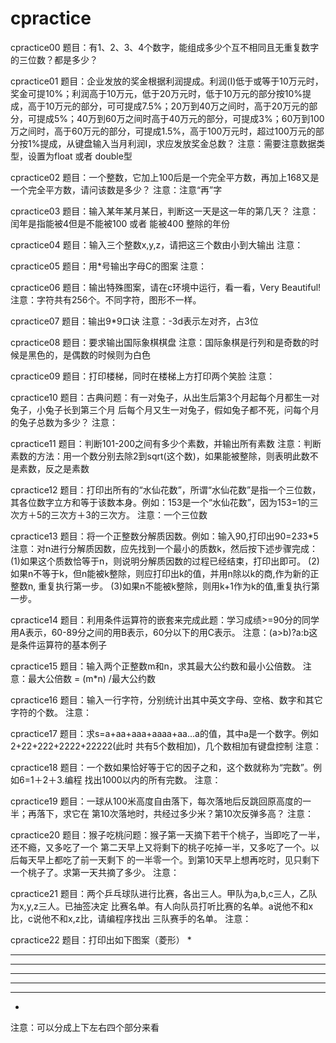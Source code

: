 # cpractice

cpractice00
题目：有1、2、3、4个数字，能组成多少个互不相同且无重复数字的三位数？都是多少？

cpractice01
题目：企业发放的奖金根据利润提成。利润(I)低于或等于10万元时，奖金可提10%；利润高于10万元，低于20万元时，低于10万元的部分按10%提成，高于10万元的部分，可可提成7.5%；20万到40万之间时，高于20万元的部分，可提成5%；40万到60万之间时高于40万元的部分，可提成3%；60万到100万之间时，高于60万元的部分，可提成1.5%，高于100万元时，超过100万元的部分按1%提成，从键盘输入当月利润I，求应发放奖金总数？
注意：需要注意数据类型，设置为float 或者 double型

cpractice02
题目：一个整数，它加上100后是一个完全平方数，再加上168又是一个完全平方数，请问该数是多少？
注意：注意“再”字

cpractice03
题目：输入某年某月某日，判断这一天是这一年的第几天？
注意：闰年是指能被4但是不能被100 或者 能被400 整除的年份

cpractice04
题目：输入三个整数x,y,z，请把这三个数由小到大输出
注意：

cpractice05
题目：用*号输出字母C的图案
注意：

cpractice06
题目：输出特殊图案，请在c环境中运行，看一看，Very Beautiful!
注意：字符共有256个。不同字符，图形不一样。

cpractice07
题目：输出9*9口诀
注意：-3d表示左对齐，占3位

cpractice08
题目：要求输出国际象棋棋盘
注意：国际象棋是行列和是奇数的时候是黑色的，是偶数的时候则为白色

cpractice09
题目：打印楼梯，同时在楼梯上方打印两个笑脸
注意：

cpractice10
题目：古典问题：有一对兔子，从出生后第3个月起每个月都生一对兔子，小兔子长到第三个月
后每个月又生一对兔子，假如兔子都不死，问每个月的兔子总数为多少？
注意：

cpractice11
题目：判断101-200之间有多少个素数，并输出所有素数
注意：判断素数的方法：用一个数分别去除2到sqrt(这个数)，如果能被整除，则表明此数不是素数，反之是素数

cpractice12
题目：打印出所有的“水仙花数”，所谓“水仙花数”是指一个三位数，其各位数字立方和等于该数本身。例如：153是一个“水仙花数”，因为153=1的三次方＋5的三次方＋3的三次方。
注意：一个三位数

cpractice13
题目：将一个正整数分解质因数。例如：输入90,打印出90=2*3*3*5
注意：对n进行分解质因数，应先找到一个最小的质数k，然后按下述步骤完成： 
(1)如果这个质数恰等于n，则说明分解质因数的过程已经结束，打印出即可。
(2)如果n不等于k，但n能被k整除，则应打印出k的值，并用n除以k的商,作为新的正整数n,
重复执行第一步。
(3)如果n不能被k整除，则用k+1作为k的值,重复执行第一步。

cpractice14
题目：利用条件运算符的嵌套来完成此题：学习成绩>=90分的同学用A表示，60-89分之间的用B表示，60分以下的用C表示。
注意：(a>b)?a:b这是条件运算符的基本例子

cpractice15
题目：输入两个正整数m和n，求其最大公约数和最小公倍数。
注意：最大公倍数 = (m*n) /最大公约数

cpractice16
题目：输入一行字符，分别统计出其中英文字母、空格、数字和其它字符的个数。
注意：

cpractice17
题目：求s=a+aa+aaa+aaaa+aa...a的值，其中a是一个数字。例如2+22+222+2222+22222(此时
共有5个数相加)，几个数相加有键盘控制
注意：

cpractice18
题目：一个数如果恰好等于它的因子之和，这个数就称为“完数”。例如6=1＋2＋3.编程
找出1000以内的所有完数。
注意：

cpractice19
题目：一球从100米高度自由落下，每次落地后反跳回原高度的一半；再落下，求它在
第10次落地时，共经过多少米？第10次反弹多高？
注意：

cpractice20
题目：猴子吃桃问题：猴子第一天摘下若干个桃子，当即吃了一半，还不瘾，又多吃了一个
第二天早上又将剩下的桃子吃掉一半，又多吃了一个。以后每天早上都吃了前一天剩下
的一半零一个。到第10天早上想再吃时，见只剩下一个桃子了。求第一天共摘了多少。
注意：

cpractice21
题目：两个乒乓球队进行比赛，各出三人。甲队为a,b,c三人，乙队为x,y,z三人。已抽签决定
比赛名单。有人向队员打听比赛的名单。a说他不和x比，c说他不和x,z比，请编程序找出
三队赛手的名单。 
注意：

cpractice22
题目：打印出如下图案（菱形）
   *
  ***
 *****
*******
 *****
  ***
   *
注意：可以分成上下左右四个部分来看



